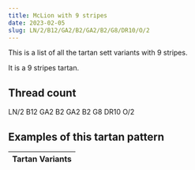 ```yaml
---
title: McLion with 9 stripes
date: 2023-02-05
slug: LN/2/B12/GA2/B2/GA2/B2/G8/DR10/O/2
---
```

This is a list of all the tartan sett variants with 9 stripes.

It is a 9 stripes tartan.


## Thread count
LN/2 B12 GA2 B2 GA2 B2 G8 DR10 O/2

## Examples of this tartan pattern

| Tartan Variants |
|---------------|
